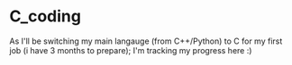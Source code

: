# C_coding
As I'll be switching my main langauge (from C++/Python) to C for my first job (i have 3 months to prepare);
I'm tracking my progress here :)


